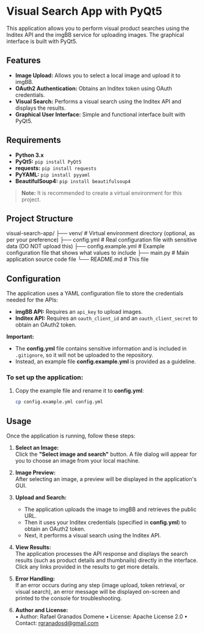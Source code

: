 # Visual Search App with PyQt5

This application allows you to perform visual product searches using the Inditex API and the imgBB service for uploading images. The graphical interface is built with PyQt5.

## Features

- **Image Upload:** Allows you to select a local image and upload it to imgBB.
- **OAuth2 Authentication:** Obtains an Inditex token using OAuth credentials.
- **Visual Search:** Performs a visual search using the Inditex API and displays the results.
- **Graphical User Interface:** Simple and functional interface built with PyQt5.

## Requirements

- **Python 3.x**
- **PyQt5:** `pip install PyQt5`
- **requests:** `pip install requests`
- **PyYAML:** `pip install pyyaml`
- **BeautifulSoup4:** `pip install beautifulsoup4`

> **Note:** It is recommended to create a virtual environment for this project.

## Project Structure
visual-search-app/
├── venv/                    # Virtual environment directory (optional, as per your preference)
├── config.yml               # Real configuration file with sensitive data (DO NOT upload this)
├── config.example.yml       # Example configuration file that shows what values to include
├── main.py                  # Main application source code file
└── README.md                # This file

## Configuration

The application uses a YAML configuration file to store the credentials needed for the APIs:

- **imgBB API:** Requires an `api_key` to upload images.
- **Inditex API:** Requires an `oauth_client_id` and an `oauth_client_secret` to obtain an OAuth2 token.

**Important:**
- The **config.yml** file contains sensitive information and is included in `.gitignore`, so it will not be uploaded to the repository.
- Instead, an example file **config.example.yml** is provided as a guideline.

### To set up the application:

1. Copy the example file and rename it to **config.yml**:
   ```bash
   cp config.example.yml config.yml

## Usage

Once the application is running, follow these steps:

1. **Select an Image:**  
   Click the **"Select image and search"** button. A file dialog will appear for you to choose an image from your local machine.

2. **Image Preview:**  
   After selecting an image, a preview will be displayed in the application's GUI.

3. **Upload and Search:**  
   - The application uploads the image to imgBB and retrieves the public URL.
   - Then it uses your Inditex credentials (specified in **config.yml**) to obtain an OAuth2 token.
   - Next, it performs a visual search using the Inditex API.

4. **View Results:**  
   The application processes the API response and displays the search results (such as product details and thumbnails) directly in the interface.  
   Click any links provided in the results to get more details.

5. **Error Handling:**  
   If an error occurs during any step (image upload, token retrieval, or visual search), an error message will be displayed on-screen and printed to the console for troubleshooting.

5. **Author and License:**    
	•	Author: Rafael Granados Domene
	•	License: Apache License 2.0
	•	Contact: rgranadosd@gmail.com

